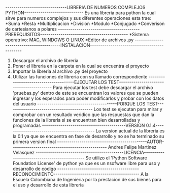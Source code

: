 ------------------------------LIBRERIA DE NUMEROS COMPLEJOS PYTHON-----------------------------
Es una libreria para python la cual sirve para numeros complejos y sus diferentes operaciones
esta trae:
*Suma
*Resta
*Multiplicacion
*Division
*Modulo
*Conjugado
*Converison de cartesianos a polares
----------------------------------------PREREQUISITOS-------------------------------------------
*Sistema operatrivo: MAC, WINDOWS O LINUX
*Editor de archivos .py
-----------------------------------------INSTALACION--------------------------------------------
1. Descargar el archivo de libreria
2. Poner el libreria en la carpeta en la cual se encuentra el proyecto
3. Importar la libreria al archivo .py del proyecto
4. Utilizar las funciones de libreria con su llamado correspondiente
--------------------------------------EJECUTAR LOS TEST-----------------------------------------
Para ejecutar los test debe descargar el archivo 'pruebas.py' dentro de este se encuentran los 
valores que se pueden ingresar y los esperados para poder modificarlos y probar con los datos 
del usuario
---------------------------------------PORQUE LOS TEST------------------------------------------
Los test se ejecutan para mirar y comprobar con un resultado veridico que las respuestas que
dan la funciones de la libreria si se encuentran bien desarrolladas y programadas
-----------------------------------------VERSION 0.1.4--------------------------------------------
La version actual de la libreria es la 0.1 ya que se encuentra en fase de desarrollo y no se ha 
terminado su primera version final
--------------------------------------------AUTOR-----------------------------------------------
Andres Felipe Martinez Velasquez
-------------------------------------------LICENCIA---------------------------------------------
Se utilizo el 'Python Software Foundation License' de python ya que es un nsofware libre para uso 
y desarrollo de codigo
----------------------------------------RECONOCIMIENTO------------------------------------------
A la Escuela Colombiana de Ingenieria por la prestacion de sus bienes para el uso y desarrollo de 
esta libreria


